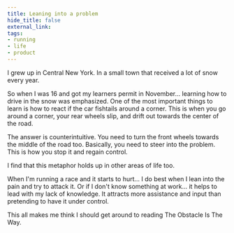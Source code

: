 ```yaml
---
title: Leaning into a problem
hide_title: false
external_link: 
tags:
- running
- life
- product
--- 
```

I grew up in Central New York. In a small town that received a lot of snow every year.

So when I was 16 and got my learners permit in November... learning how to drive in the snow was emphasized. One of the most important things to learn is how to react if the car fishtails around a corner. This is when you go around a corner, your rear wheels slip, and drift out towards the center of the road.

The answer is counterintuitive. You need to turn the front wheels towards the middle of the road too. Basically, you need to steer into the problem. This is how you stop it and regain control.

I find that this metaphor holds up in other areas of life too. 

When I'm running a race and it starts to hurt... I do best when I lean into the pain and try to attack it. Or if I don't know something at work... it helps to lead with my lack of knowledge. It attracts more assistance and input than pretending to have it under control.

This all makes me think I should get around to reading The Obstacle Is The Way.
